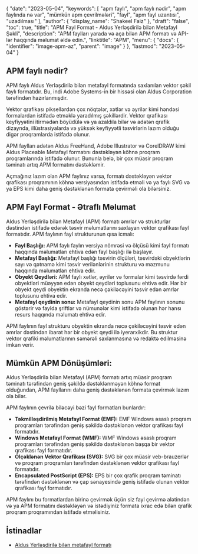 {
  "date": "2023-05-04",
  "keywords": [
"apm faylı",
"apm faylı nədir",
"apm faylında nə var",
"mümkün apm çevrilmələri",
"fayl",
"apm fayl uzantısı",
"uzadılması"
],
  "author": {
    "display_name": "Shakeel Faiz"
},
  "draft": "false",
  "toc": true,
  "title": "APM Fayl Format - Aldus Yerləşdirilə bilən Metafayl Şəkli",
  "description": "APM faylları yarada və aça bilən APM formatı və API-lər haqqında məlumat əldə edin.",
  "linktitle": "APM",
  "menu": {
    "docs": {
      "identifier": "image-apm-az",
      "parent": "image"
}
},
  "lastmod": "2023-05-04"
}

## APM faylı nədir?

APM faylı Aldus Yerləşdirilə bilən metafayl formatında saxlanılan vektor şəkil faylı formatıdır. Bu, indi Adobe Systems-in bir hissəsi olan Aldus Corporation tərəfindən hazırlanmışdır.

Vektor qrafikası piksellərdən çox nöqtələr, xətlər və əyrilər kimi həndəsi formalardan istifadə etməklə yaradılmış şəkillərdir. Vektor qrafikası keyfiyyətini itirmədən böyüdülə və ya azaldıla bilər və adətən qrafik dizaynda, illüstrasiyalarda və yüksək keyfiyyətli təsvirlərin lazım olduğu digər proqramlarda istifadə olunur.

APM faylları adətən Aldus FreeHand, Adobe Illustrator və CorelDRAW kimi Aldus Placeable Metafayl formatını dəstəkləyən köhnə proqram proqramlarında istifadə olunur. Bununla belə, bir çox müasir proqram təminatı artıq APM formatını dəstəkləmir.

Açmağınız lazım olan APM faylınız varsa, formatı dəstəkləyən vektor qrafikası proqramının köhnə versiyasından istifadə etməli və ya faylı SVG və ya EPS kimi daha geniş dəstəklənən formata çevirməli ola bilərsiniz.

## APM Fayl Format - Ətraflı Məlumat

Aldus Yerləşdirilə bilən Metafayl (APM) formatı əmrlər və strukturlar dəstindən istifadə edərək təsvir məlumatlarını saxlayan vektor qrafikası fayl formatıdır. APM faylının fayl strukturunun qısa icmalı:

- **Fayl Başlığı:** APM faylı faylın versiya nömrəsi və ölçüsü kimi fayl formatı haqqında məlumatları ehtiva edən fayl başlığı ilə başlayır.
- **Metafayl Başlığı:** Metafayl başlığı təsvirin ölçüləri, təsvirdəki obyektlərin sayı və qətnamə kimi təsvir verilənlərinin strukturu və məzmunu haqqında məlumatları ehtiva edir.
- **Obyekt Qeydləri:** APM faylı xətlər, əyrilər və formalar kimi təsvirdə fərdi obyektləri müəyyən edən obyekt qeydləri toplusunu ehtiva edir. Hər bir obyekt qeydi obyektin ekranda necə çəkiləcəyini təsvir edən əmrlər toplusunu ehtiva edir.
- **Metafayl qeydinin sonu:** Metafayl qeydinin sonu APM faylının sonunu göstərir və faylda şriftlər və nümunələr kimi istifadə olunan hər hansı resurs haqqında məlumatı ehtiva edir.

APM faylının fayl strukturu obyektin ekranda necə çəkiləcəyini təsvir edən əmrlər dəstindən ibarət hər bir obyekt qeydi ilə iyerarxikdir. Bu struktur vektor qrafiki məlumatlarının səmərəli saxlanmasına və redaktə edilməsinə imkan verir.

## Mümkün APM Dönüşümləri:

Aldus Yerləşdirilə bilən Metafayl (APM) formatı artıq müasir proqram təminatı tərəfindən geniş şəkildə dəstəklənməyən köhnə format olduğundan, APM fayllarını daha geniş dəstəklənən formata çevirmək lazım ola bilər.

APM faylının çevrilə biləcəyi bəzi fayl formatları bunlardır:

- **Təkmilləşdirilmiş Metafayl Format (EMF):** EMF Windows əsaslı proqram proqramları tərəfindən geniş şəkildə dəstəklənən vektor qrafikası fayl formatıdır.
- **Windows Metafayl Format (WMF):** WMF Windows əsaslı proqram proqramları tərəfindən geniş şəkildə dəstəklənən başqa bir vektor qrafikası fayl formatıdır.
- **Ölçəklənən Vektor Qrafikası (SVG):** SVG bir çox müasir veb-brauzerlər və proqram proqramları tərəfindən dəstəklənən vektor qrafikası fayl formatıdır.
- **Encapsulated PostScript (EPS):** EPS bir çox qrafik proqram təminatı tərəfindən dəstəklənən və çap sənayesində geniş istifadə olunan vektor qrafikası fayl formatıdır.

APM faylını bu formatlardan birinə çevirmək üçün siz fayl çevirmə alətindən və ya APM formatını dəstəkləyən və istədiyiniz formata ixrac edə bilən qrafik proqram proqramından istifadə etməlisiniz.

## İstinadlar
* [Aldus Yerləşdirilə bilən metafayl formatı](https://ftp.zx.net.nz/pub/archive/ftp.microsoft.com/MISC/KB/en-us/129/658.HTM)


